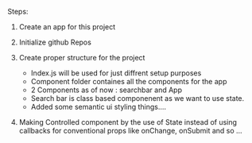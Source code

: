 Steps: 

1. Create an app for this project
2. Initialize github Repos
3. Create proper structure for the project 
    * Index.js will be used for just diffrent setup purposes
    * Component folder containes all the components for the app
    * 2 Components as of now : searchbar and App
    * Search bar is class based componenent as we want to use state.
    * Added some semantic ui styling things....


4. Making Controlled component by the use of State instead of using callbacks for conventional props like onChange, onSubmit and so ...  

